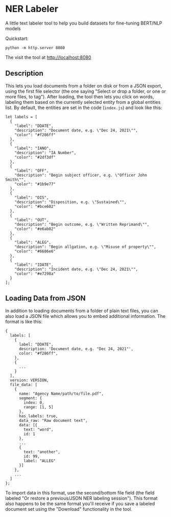# NER Labeler

A little text labeler tool to help you build datasets for fine-tuning BERT/NLP models

Quickstart:

    python -m http.server 8080

The visit the tool at [http://localhost:8080](http://localhost:8080)

## Description

This lets you load documents from a folder on disk or from a JSON export, using the first file selector (the one saying "Select or drop a folder, or one or more files, to tag"). After loading, the tool then lets you click on words, labeling them based on the currently selected entity from a global entities list. By default, the entities are set in the code (`index.js`) and look like this:

```
let labels = [
  {
    "label": "DDATE",
    "description": "Document date, e.g. \"Dec 24, 2021\"",
    "color": "#f286ff"
  },
  {
    "label": "IANO",
    "description": "IA Number",
    "color": "#2df3df"
  },
  {
    "label": "OFF",
    "description": "Begin subject officer, e.g. \"Officer John Smith\"",
    "color": "#1b9e77"
  },
  {
    "label": "DIS",
    "description": "Disposition, e.g. \"Sustained\"",
    "color": "#bce602"
  },
  {
    "label": "OUT",
    "description": "Begin outcome, e.g. \"Written Reprimand\"",
    "color": "#e6ab02"
  },
  {
    "label": "ALEG",
    "description": "Begin allgation, e.g. \"Misuse of property\"",
    "color": "#6686e6"
  },
  {
    "label": "IDATE",
    "description": "Incident date, e.g. \"Dec 24, 2021\"",
    "color": "#e7298a"
  }
];
```

## Loading Data from JSON

In addition to loading documents from a folder of plain text files, you can also load a JSON file which allows you to embed additional information. The format is like this:

```
{
  labels: [
    {
      label: "DDATE",
      description: 'Document date, e.g. "Dec 24, 2021"',
      color: "#f286ff",
    },
    {
      ...
    }
  ],
  version: VERSION,
  file_data: [
    {
      name: "Agency Name/path/to/file.pdf",
      segment: {
        index: 0,
        range: [1, 5]
      },
      has_labels: true,
      data_raw: "Raw document text",
      data: [{
        text: "word",
        id: 1
      },
      ...
      {
        text: "another",
        id: 99,
        label: "ALLEG"
      }]
    },
    ...
  ]
};
```

To import data in this format, use the second/bottom file field (the field labeled "Or restore a previous/JSON NER labeling session"). This format also happens to be the same format you'll receive if you save a labeled document set using the "Download" functionality in the tool.
